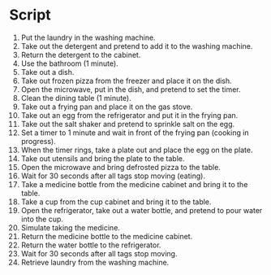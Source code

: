 # Script

1. Put the laundry in the washing machine.
2. Take out the detergent and pretend to add it to the washing machine.
3. Return the detergent to the cabinet.
4. Use the bathroom (1 minute).
5. Take out a dish.
6. Take out frozen pizza from the freezer and place it on the dish.
7. Open the microwave, put in the dish, and pretend to set the timer.
8. Clean the dining table (1 minute).
9. Take out a frying pan and place it on the gas stove.
10. Take out an egg from the refrigerator and put it in the frying pan.
11. Take out the salt shaker and pretend to sprinkle salt on the egg.
12. Set a timer to 1 minute and wait in front of the frying pan (cooking in progress).
13. When the timer rings, take a plate out and place the egg on the plate.
14. Take out utensils and bring the plate to the table.
15. Open the microwave and bring defrosted pizza to the table.
16. Wait for 30 seconds after all tags stop moving (eating).
17. Take a medicine bottle from the medicine cabinet and bring it to the table.
18. Take a cup from the cup cabinet and bring it to the table.
19. Open the refrigerator, take out a water bottle, and pretend to pour water into the cup.
20. Simulate taking the medicine.
21. Return the medicine bottle to the medicine cabinet.
22. Return the water bottle to the refrigerator.
23. Wait for 30 seconds after all tags stop moving.
24. Retrieve laundry from the washing machine.
